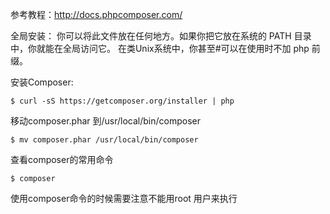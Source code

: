 参考教程：http://docs.phpcomposer.com/

全局安装：
你可以将此文件放在任何地方。如果你把它放在系统的 PATH 目录中，你就能在全局访问它。 在类Unix系统中，你甚至#可以在使用时不加 php 前缀。

安装Composer:
```
$ curl -sS https://getcomposer.org/installer | php
```
移动composer.phar 到/usr/local/bin/composer
```
$ mv composer.phar /usr/local/bin/composer
```
查看composer的常用命令
```
$ composer
```
使用composer命令的时候需要注意不能用root 用户来执行